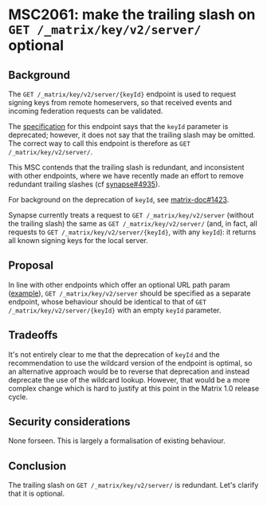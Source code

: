 # MSC2061: make the trailing slash on `GET /_matrix/key/v2/server/` optional

## Background

The `GET /_matrix/key/v2/server/{keyId}` endpoint is used to request signing
keys from remote homeservers, so that received events and incoming federation
requests can be validated.

The
[specification](https://matrix.org/docs/spec/server_server/r0.1.1.html#get-matrix-key-v2-server-keyid)
for this endpoint says that the `keyId` parameter is deprecated; however, it does
not say that the trailing slash may be omitted. The correct way to call this
endpoint is therefore as `GET /_matrix/key/v2/server/`.

This MSC contends that the trailing slash is redundant, and inconsistent with
other endpoints, where we have recently made an effort to remove redundant
trailing slashes (cf [synapse#4935](https://github.com/matrix-org/synapse/pull/4935)).

For background on the deprecation of `keyId`, see
[matrix-doc#1423](https://github.com/matrix-org/matrix-doc/pull/1423/files/8e97b0ca8174190f8bca6170cd39f92d09598d87#diff-12247cb9a77e9a80c0aae288318cc3aa).

Synapse currently treats a request to `GET /_matrix/key/v2/server` (without the
trailing slash) the same as `GET /_matrix/key/v2/server/` (and, in fact, all
requests to `GET /_matrix/key/v2/server/{keyId}`, with any `keyId`): it returns
all known signing keys for the local server.

## Proposal

In line with other endpoints which offer an optional URL path param
([example](https://matrix.org/docs/spec/client_server/r0.4.0.html#get-matrix-client-r0-rooms-roomid-state-eventtype)),
`GET /_matrix/key/v2/server` should be specified as a separate endpoint, whose
behaviour should be identical to that of `GET /_matrix/key/v2/server/{keyId}`
with an empty `keyId` parameter.

## Tradeoffs

It's not entirely clear to me that the deprecation of `keyId` and the
recommendation to use the wildcard version of the endpoint is optimal, so an
alternative approach would be to reverse that deprecation and instead deprecate
the use of the wildcard lookup. However, that would be a more complex change
which is hard to justify at this point in the Matrix 1.0 release cycle.

## Security considerations

None forseen. This is largely a formalisation of existing behaviour.

## Conclusion

The trailing slash on `GET /_matrix/key/v2/server/` is redundant. Let's clarify
that it is optional.
